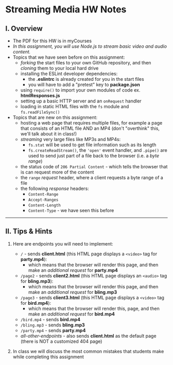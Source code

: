 # Streaming Media HW Notes

## I. Overview

- The PDF for this HW is in myCourses
- *In this assignment, you will use Node.js to stream basic video and audio content.*
- Topics that we have seen before on this assignment:
  - *forking* the start files to your own GitHub repository, and then *cloning* them to your local hard drive
  - installing the ESLint developer dependencies:
    - the **.eslintrc** is already created for you in the start files
    - you will have to add a "pretest" key to **package.json**
  - using `require()` to import your own modules of code ex. **htmlResponses.js**
  - setting up a basic HTTP server and an `onRequest` handler
  - loading in static HTML files with the `fs` module and `fs.readFileSync()`
- Topics that are new on this assignment:
  - hosting a web page that requires multiple files, for example a page that consists of an HTML file AND an MP4 (don't "overthink" this, we'll talk about it in class!)
  - *streaming* very large files like MP3s and MP4s:
    - `fs.stat` will be used to get file information such as its length
    - `fs.createReadStream()`, the `'open'` event handler, and `.pipe()` are used to send just part of a file back to the browser (i.e. a *byte range*)
  - the status code of `206 Partial Content` - which tells the browser that is can request more of the content
  - the `range` *request* header, where a client requests a byte range of a file
  - the following *response* headers:
    - `Content-Range`
    - `Accept-Ranges`
    - `Content-Length`
    - `Content-Type` - we have seen this before

<hr>

## II. Tips & Hints

1) Here are endpoints you will need to implement:
    - `/` - sends **client.html** (this HTML page displays a `<video>` tag for **party.mp4**):
      - which means that the browser will render this page, and then make an *additional request* for **party.mp4**
    - `/page2` - sends **client2.html** (this HTML page displays an `<audio>` tag for **bling.mp3**):
      - which means that the browser will render this page, and then make an *additional request* for **bling.mp3**
    - `/page3` - sends **client3.html** (this HTML page displays a `<video>` tag for **bird.mp4**):
      - which means that the browser will render this, page, and then make an *additional request* for **bird.mp4**
    - `/bird.mp4` - sends **bird.mp4** 
    - `/bling.mp3` - sends **bling.mp3** 
    - `/party.mp4` - sends **party.mp4** 
    - *all-other-endpoints* - also sends **client.html** as the default page (there is NOT a customized 404 page)
    
2) In class we will discuss the most common mistakes that students make while completing this assignment
